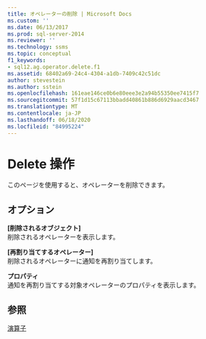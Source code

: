 ```yaml
---
title: オペレーターの削除 | Microsoft Docs
ms.custom: ''
ms.date: 06/13/2017
ms.prod: sql-server-2014
ms.reviewer: ''
ms.technology: ssms
ms.topic: conceptual
f1_keywords:
- sql12.ag.operator.delete.f1
ms.assetid: 68402a69-24c4-4304-a1db-7409c42c51dc
author: stevestein
ms.author: sstein
ms.openlocfilehash: 161eae146ce0b6e80eee3e2a94b55350ee7415f7
ms.sourcegitcommit: 57f1d15c67113bbadd40861b886d6929aacd3467
ms.translationtype: MT
ms.contentlocale: ja-JP
ms.lasthandoff: 06/18/2020
ms.locfileid: "84995224"
---
```

# <a name="delete-operator"></a>Delete 操作
  このページを使用すると、オペレーターを削除できます。  
  
## <a name="options"></a>オプション  
 **[削除されるオブジェクト]**  
 削除されるオペレーターを表示します。  
  
 **[再割り当てするオペレーター]**  
 削除されるオペレーターに通知を再割り当てします。  
  
 **プロパティ**  
 通知を再割り当てする対象オペレーターのプロパティを表示します。  
  
## <a name="see-also"></a>参照  
 [演算子](operators.md)  
  
  
